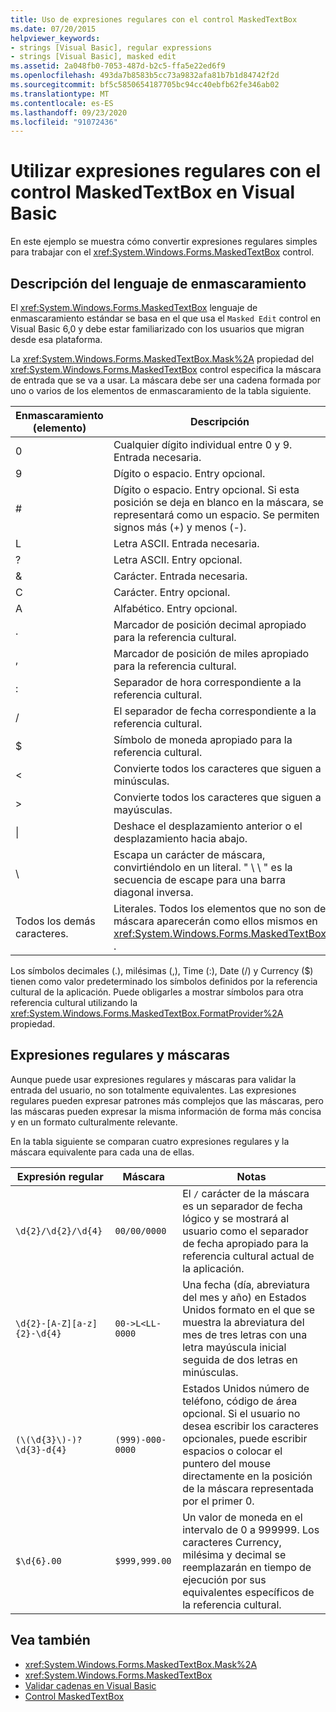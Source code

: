 ```yaml
---
title: Uso de expresiones regulares con el control MaskedTextBox
ms.date: 07/20/2015
helpviewer_keywords:
- strings [Visual Basic], regular expressions
- strings [Visual Basic], masked edit
ms.assetid: 2a048fb0-7053-487d-b2c5-ffa5e22ed6f9
ms.openlocfilehash: 493da7b8583b5cc73a9832afa81b7b1d84742f2d
ms.sourcegitcommit: bf5c5850654187705bc94cc40ebfb62fe346ab02
ms.translationtype: MT
ms.contentlocale: es-ES
ms.lasthandoff: 09/23/2020
ms.locfileid: "91072436"
---
```

# <a name="using-regular-expressions-with-the-maskedtextbox-control-in-visual-basic"></a>Utilizar expresiones regulares con el control MaskedTextBox en Visual Basic

En este ejemplo se muestra cómo convertir expresiones regulares simples para trabajar con el <xref:System.Windows.Forms.MaskedTextBox> control.  
  
## <a name="description-of-the-masking-language"></a>Descripción del lenguaje de enmascaramiento  

 El <xref:System.Windows.Forms.MaskedTextBox> lenguaje de enmascaramiento estándar se basa en el que usa el `Masked Edit` control en Visual Basic 6,0 y debe estar familiarizado con los usuarios que migran desde esa plataforma.  
  
 La <xref:System.Windows.Forms.MaskedTextBox.Mask%2A> propiedad del <xref:System.Windows.Forms.MaskedTextBox> control especifica la máscara de entrada que se va a usar. La máscara debe ser una cadena formada por uno o varios de los elementos de enmascaramiento de la tabla siguiente.  
  
|Enmascaramiento (elemento)|Descripción|Elemento de expresión regular|  
|---------------------|-----------------|--------------------------------|  
|0|Cualquier dígito individual entre 0 y 9. Entrada necesaria.|\d|  
|9|Dígito o espacio. Entry opcional.|[\d]?|  
|#|Dígito o espacio. Entry opcional. Si esta posición se deja en blanco en la máscara, se representará como un espacio. Se permiten signos más (+) y menos (-).|[\d +-]?|  
|L|Letra ASCII. Entrada necesaria.|[a-zA-Z]|  
|?|Letra ASCII. Entry opcional.|[a-zA-Z]?|  
|&|Carácter. Entrada necesaria.|[\p{Ll}\p{Lu}\p{Lt}\p{Lm}\p{Lo}]|  
|C|Carácter. Entry opcional.|[\p{Ll}\p{Lu}\p{Lt}\p{Lm}\p{Lo}]?|  
|A|Alfabético. Entry opcional.|\W|  
|.|Marcador de posición decimal apropiado para la referencia cultural.|No está disponible.|  
|,|Marcador de posición de miles apropiado para la referencia cultural.|No está disponible.|  
|:|Separador de hora correspondiente a la referencia cultural.|No está disponible.|  
|/|El separador de fecha correspondiente a la referencia cultural.|No está disponible.|  
|$|Símbolo de moneda apropiado para la referencia cultural.|No está disponible.|  
|\<|Convierte todos los caracteres que siguen a minúsculas.|No está disponible.|  
|>|Convierte todos los caracteres que siguen a mayúsculas.|No está disponible.|  
|&#124;|Deshace el desplazamiento anterior o el desplazamiento hacia abajo.|No está disponible.|  
|&#92;|Escapa un carácter de máscara, convirtiéndolo en un literal. " \\ \\ " es la secuencia de escape para una barra diagonal inversa.|&#92;|  
|Todos los demás caracteres.|Literales. Todos los elementos que no son de máscara aparecerán como ellos mismos en <xref:System.Windows.Forms.MaskedTextBox> .|Todos los demás caracteres.|  
  
 Los símbolos decimales (.), milésimas (,), Time (:), Date (/) y Currency ($) tienen como valor predeterminado los símbolos definidos por la referencia cultural de la aplicación. Puede obligarles a mostrar símbolos para otra referencia cultural utilizando la <xref:System.Windows.Forms.MaskedTextBox.FormatProvider%2A> propiedad.  
  
## <a name="regular-expressions-and-masks"></a>Expresiones regulares y máscaras  

 Aunque puede usar expresiones regulares y máscaras para validar la entrada del usuario, no son totalmente equivalentes. Las expresiones regulares pueden expresar patrones más complejos que las máscaras, pero las máscaras pueden expresar la misma información de forma más concisa y en un formato culturalmente relevante.  
  
 En la tabla siguiente se comparan cuatro expresiones regulares y la máscara equivalente para cada una de ellas.  
  
|Expresión regular|Máscara|Notas|  
|------------------------|----------|-----------|  
|`\d{2}/\d{2}/\d{4}`|`00/00/0000`|El `/` carácter de la máscara es un separador de fecha lógico y se mostrará al usuario como el separador de fecha apropiado para la referencia cultural actual de la aplicación.|  
|`\d{2}-[A-Z][a-z]{2}-\d{4}`|`00->L<LL-0000`|Una fecha (día, abreviatura del mes y año) en Estados Unidos formato en el que se muestra la abreviatura del mes de tres letras con una letra mayúscula inicial seguida de dos letras en minúsculas.|  
|`(\(\d{3}\)-)?\d{3}-d{4}`|`(999)-000-0000`|Estados Unidos número de teléfono, código de área opcional. Si el usuario no desea escribir los caracteres opcionales, puede escribir espacios o colocar el puntero del mouse directamente en la posición de la máscara representada por el primer 0.|  
|`$\d{6}.00`|`$999,999.00`|Un valor de moneda en el intervalo de 0 a 999999. Los caracteres Currency, milésima y decimal se reemplazarán en tiempo de ejecución por sus equivalentes específicos de la referencia cultural.|  
  
## <a name="see-also"></a>Vea también

- <xref:System.Windows.Forms.MaskedTextBox.Mask%2A>
- <xref:System.Windows.Forms.MaskedTextBox>
- [Validar cadenas en Visual Basic](validating-strings.md)
- [Control MaskedTextBox](/dotnet/desktop/winforms/controls/maskedtextbox-control-windows-forms)
